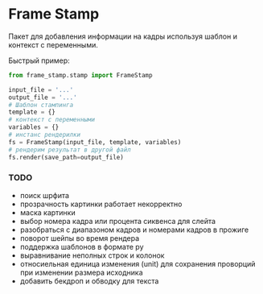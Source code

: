 # Frame Stamp

Пакет для добавления информации на кадры используя шаблон и контекст с переменными.


Быстрый пример:

```python
from frame_stamp.stamp import FrameStamp

input_file = '...'
output_file = '...'
# Шаблон стампинга
template = {}
# контекст с переменными
variables = {}
# инстанс рендерилки
fs = FrameStamp(input_file, template, variables)
# рендерим результат в другой файл
fs.render(save_path=output_file)
```

### TODO

- поиск шрфита
- прозрачность картинки работает некорректно
- маска картинки
- выбор номера кадра или процента сиквенса для слейта
- разобраться с диапазоном кадров и номерами кадров в прожиге
- поворот шейпы во время рендера
- поддержка шаблонов в формате py
- выравнивание неполных строк и колонок
- относиельная единица изменения (unit) для сохранения проворций при изменении размера исходника
- добавить бекдроп и обводку для текста

